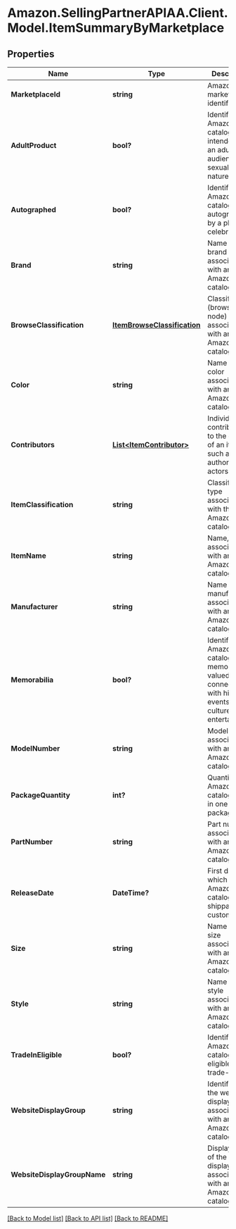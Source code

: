 # Amazon.SellingPartnerAPIAA.Client.Model.ItemSummaryByMarketplace
## Properties

Name | Type | Description | Notes
------------ | ------------- | ------------- | -------------
**MarketplaceId** | **string** | Amazon marketplace identifier. | 
**AdultProduct** | **bool?** | Identifies an Amazon catalog item is intended for an adult audience or is sexual in nature. | [optional] 
**Autographed** | **bool?** | Identifies an Amazon catalog item is autographed by a player or celebrity. | [optional] 
**Brand** | **string** | Name of the brand associated with an Amazon catalog item. | [optional] 
**BrowseClassification** | [**ItemBrowseClassification**](ItemBrowseClassification.md) | Classification (browse node) associated with an Amazon catalog item. | [optional] 
**Color** | **string** | Name of the color associated with an Amazon catalog item. | [optional] 
**Contributors** | [**List&lt;ItemContributor&gt;**](ItemContributor.md) | Individual contributors to the creation of an item, such as the authors or actors. | [optional] 
**ItemClassification** | **string** | Classification type associated with the Amazon catalog item. | [optional] 
**ItemName** | **string** | Name, or title, associated with an Amazon catalog item. | [optional] 
**Manufacturer** | **string** | Name of the manufacturer associated with an Amazon catalog item. | [optional] 
**Memorabilia** | **bool?** | Identifies an Amazon catalog item is memorabilia valued for its connection with historical events, culture, or entertainment. | [optional] 
**ModelNumber** | **string** | Model number associated with an Amazon catalog item. | [optional] 
**PackageQuantity** | **int?** | Quantity of an Amazon catalog item in one package. | [optional] 
**PartNumber** | **string** | Part number associated with an Amazon catalog item. | [optional] 
**ReleaseDate** | **DateTime?** | First date on which an Amazon catalog item is shippable to customers. | [optional] 
**Size** | **string** | Name of the size associated with an Amazon catalog item. | [optional] 
**Style** | **string** | Name of the style associated with an Amazon catalog item. | [optional] 
**TradeInEligible** | **bool?** | Identifies an Amazon catalog item is eligible for trade-in. | [optional] 
**WebsiteDisplayGroup** | **string** | Identifier of the website display group associated with an Amazon catalog item. | [optional] 
**WebsiteDisplayGroupName** | **string** | Display name of the website display group associated with an Amazon catalog item. | [optional] 

[[Back to Model list]](../README.md#documentation-for-models) [[Back to API list]](../README.md#documentation-for-api-endpoints) [[Back to README]](../README.md)

